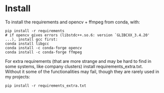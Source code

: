 # Install  
To install the requirements and opencv + ffmpeg from conda, with:

```
pip install -r requirements
# if opencv gives errors (libstdc++.so.6: version `GLIBCXX_3.4.20' ...), install gcc first:
conda install libgcc
conda install -c conda-forge opencv
conda install -c conda-forge ffmpeg
```

For extra requirements (that are more strange and may be hard to find in some systems, like company clusters) install requirements_extra.txt. 
Without it some of the functionalities may fail, though they are rarely used in my projects:

`pip install -r requirements_extra.txt`